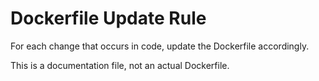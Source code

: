 # Dockerfile Update Rule

For each change that occurs in code, update the Dockerfile accordingly.

This is a documentation file, not an actual Dockerfile.